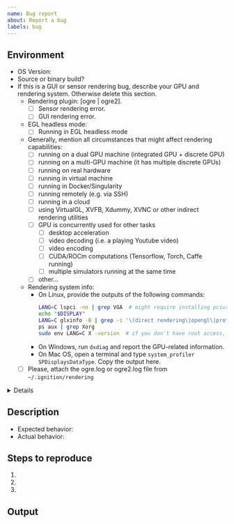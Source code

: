 ```yaml
---
name: Bug report
about: Report a bug
labels: bug
---
```


<!-- If you're not sure whether your problem is a bug, please ask a question at
http://answers.gazebosim.org instead.-->

## Environment
* OS Version: <!-- e.g, Ubuntu 20.04 -->
* Source or binary build?
  <!-- If binary, which version? -->
  <!-- If source, which branch and what is the latest commit? -->
* If this is a GUI or sensor rendering bug, describe your GPU and rendering system. Otherwise delete this section. <!-- If you do not know some values, leave them out. But please, at least give a try to finding them - they are really helpful when debugging rendering errors. -->
    - Rendering plugin: [ogre | ogre2]. <!-- You can find it in the logs of Gazebo it outputs to console when you launch it with `-v 3` or `-v 4` argument. -->
      - [ ] Sensor rendering error. <!-- Search for message like "[Msg] Loading plugin [ignition-rendering-ogre]" (not starting with "[GUI]"). -->
      - [ ] GUI rendering error. <!-- Search for message like "[GUI] [Msg] Loading plugin [ignition-rendering-ogre2] -->
    - EGL headless mode:
      - [ ] Running in EGL headless mode <!-- only available since Ignition Fortress, GPU display is specified as /dev/dri/card* instead of :0 -->
    - Generally, mention all circumstances that might affect rendering capabilities: <!-- remove lines that do not apply to keep the list short -->
      - [ ] running on a dual GPU machine (integrated GPU + discrete GPU)
      - [ ] running on a multi-GPU machine (it has multiple discrete GPUs)
      - [ ] running on real hardware
      - [ ] running in virtual machine
      - [ ] running in Docker/Singularity
      - [ ] running remotely (e.g. via SSH)
      - [ ] running in a cloud
      - [ ] using VirtualGL, XVFB, Xdummy, XVNC or other indirect rendering utilities
      - [ ] GPU is concurrently used for other tasks
        - [ ] desktop acceleration
        - [ ] video decoding (i.e. a playing Youtube video)
        - [ ] video encoding
        - [ ] CUDA/ROCm computations (Tensorflow, Torch, Caffe running)
        - [ ] multiple simulators running at the same time
      - [ ] other...
    - Rendering system info:
      - On Linux, provide the outputs of the following commands:
          ```bash
          LANG=C lspci -nn | grep VGA  # might require installing pciutils
          echo "$DISPLAY"
          LANG=C glxinfo -B | grep -i '\(direct rendering\|opengl\|profile\)'  # might require installing mesa-utils package
          ps aux | grep Xorg
          sudo env LANG=C X -version  # if you don't have root access, try to tell the version of Xorg e.g. via package manager
          ```
      - On Windows, run `dxdiag` and report the GPU-related information.
      - On Mac OS, open a terminal and type `system_profiler SPDisplaysDataType`. Copy the output here.
        <!-- Please note that GUI rendering is not supported on macOS. -->
    - [ ] Please, attach the ogre.log or ogre2.log file from  `~/.ignition/rendering` <!-- Choose the relevant version based on what you checked in the "Rendering plugin" question. -->
    
<details>
  
```
# paste log here
```

</details>

## Description
* Expected behavior: <!-- Tell us what you expected to happen -->
* Actual behavior: <!-- What happened instead -->

## Steps to reproduce
<!-- Provide steps so we can try to reproduce this issue -->

1.
2.
3.

## Output
<!-- Provide screenshots, console logs, backtraces, and/or anything that could
be useful to us resolving this issue -->
